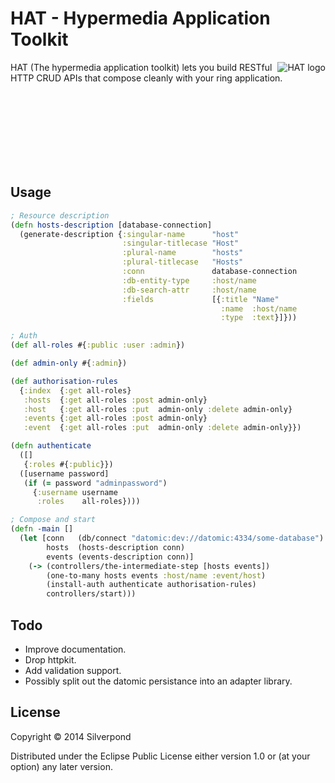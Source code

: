 # HAT - Hypermedia Application Toolkit

<img src="http://i.imgur.com/jwc0hRy.jpg"
 alt="HAT logo" title="Hypermedia application toolkit" align="right" />

HAT (The hypermedia application toolkit) lets you build RESTful HTTP CRUD APIs
that compose cleanly with your ring application.

<br />
<br />
<br />
<br />
<br />
<br />
<br />

## Usage

```clojure
; Resource description
(defn hosts-description [database-connection]
  (generate-description {:singular-name      "host"
                         :singular-titlecase "Host"
                         :plural-name        "hosts"
                         :plural-titlecase   "Hosts"
                         :conn               database-connection
                         :db-entity-type     :host/name
                         :db-search-attr     :host/name
                         :fields             [{:title "Name"
                                               :name  :host/name
                                               :type  :text}]}))

; Auth
(def all-roles #{:public :user :admin})

(def admin-only #{:admin})

(def authorisation-rules
  {:index  {:get all-roles}
   :hosts  {:get all-roles :post admin-only}
   :host   {:get all-roles :put  admin-only :delete admin-only}
   :events {:get all-roles :post admin-only}
   :event  {:get all-roles :put  admin-only :delete admin-only}})

(defn authenticate
  ([]
   {:roles #{:public}})
  ([username password]
   (if (= password "adminpassword")
     {:username username
      :roles    all-roles})))

; Compose and start
(defn -main []
  (let [conn   (db/connect "datomic:dev://datomic:4334/some-database")
        hosts  (hosts-description conn)
        events (events-description conn)]
    (-> (controllers/the-intermediate-step [hosts events])
        (one-to-many hosts events :host/name :event/host)
        (install-auth authenticate authorisation-rules)
        controllers/start)))
```

## Todo

- Improve documentation.
- Drop httpkit.
- Add validation support.
- Possibly split out the datomic persistance into an adapter library.

## License

Copyright © 2014 Silverpond

Distributed under the Eclipse Public License either version 1.0 or (at
your option) any later version.

